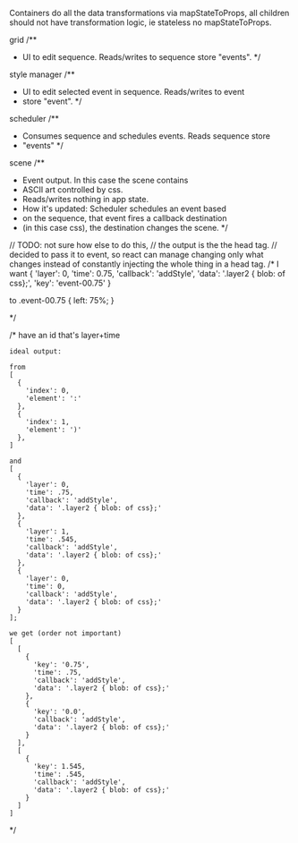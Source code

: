 Containers do all the data transformations
via mapStateToProps, all children should
not have transformation logic, ie stateless
no mapStateToProps.

grid
/**
 * UI to edit sequence. Reads/writes to sequence store "events".
*/

style manager
/**
 * UI to edit selected event in sequence. Reads/writes to event
 * store "event".
*/

scheduler
/**
 * Consumes sequence and schedules events. Reads sequence store
 * "events"
*/

scene 
/**
 * Event output. In this case the scene contains
 * ASCII art controlled by css. 
 * Reads/writes nothing in app state.
 * How it's updated: Scheduler schedules an event based
 * on the sequence, that event fires a callback destination 
 * (in this case css), the destination changes the scene.
*/


// TODO: not sure how else to do this,
// the output is the the head tag.
// decided to pass it to event, so react can manage changing only what changes
instead of constantly injecting the whole thing in a head tag.
/*
  I want {
    'layer': 0,
    'time': 0.75,
    'callback': 'addStyle',
    'data': '.layer2 { blob: of css};',
    'key': 'event-00.75'
  }

  to
  .event-00.75 {
    left: 75%;
  }

*/



  /*
    have an id that's layer+time

    ideal output:

    from 
    [
      {
        'index': 0,
        'element': ':'
      },
      {
        'index': 1,
        'element': ')'
      },
    ]

    and
    [
      {
        'layer': 0,
        'time': .75,
        'callback': 'addStyle',
        'data': '.layer2 { blob: of css};'
      },
      {
        'layer': 1,
        'time': .545,
        'callback': 'addStyle',
        'data': '.layer2 { blob: of css};'
      },
      {
        'layer': 0,
        'time': 0,
        'callback': 'addStyle',
        'data': '.layer2 { blob: of css};'
      }
    ];

    we get (order not important)
    [
      [
        {
          'key': '0.75',
          'time': .75,
          'callback': 'addStyle',
          'data': '.layer2 { blob: of css};'
        },
        {
          'key': '0.0',
          'callback': 'addStyle',
          'data': '.layer2 { blob: of css};'
        }
      ],
      [
        {
          'key': 1.545,
          'time': .545,
          'callback': 'addStyle',
          'data': '.layer2 { blob: of css};'
        }
      ]
    ]
  */